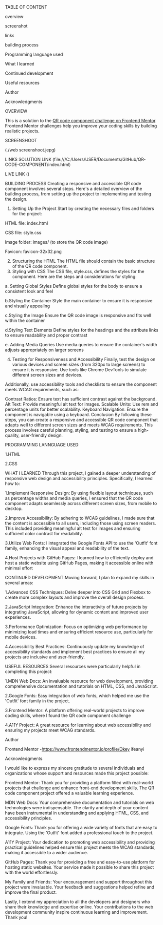TABLE OF CONTENT

overview

screenshot

links

building process

Programming language used

What I learned

Continued development

Useful resources

Author

Acknowledgments

OVERVIEW

This is a solution to the [QR code component challenge on Frontend Mentor](https://www.frontendmentor.io/challenges/qr-code-component-iux_sIO_H).
Frontend Mentor challenges help you improve your coding skills by building realistic projects. 

SCREENSHOOT

(./web screenshoot.jepg)

LINKS
SOLUTION LINK (file:///C:/Users/USER/Documents/GitHub/QR-CODE-COMPONENT/index.html)

LIVE LINK ()

BUILDING PROCESS
Creating a responsive and accessible QR code component involves several steps. Here's a detailed overview of the building process, from setting up the project to implementing and testing the design.

1. Setting Up the Project
Start by creating the necessary files and folders for the project:

HTML file: index.html

CSS file: style.css

Image folder: images/ (to store the QR code image)

Favicon: favicon-32x32.png


2. Structuring the HTML
The HTML file should contain the basic structure of the QR code component.
3. Styling with CSS
The CSS file, style.css, defines the styles for the component. Here are the steps and considerations for styling:

 a. Setting Global Styles
Define global styles for the body to ensure a consistent look and feel

 b.Styling the Container
Style the main container to ensure it is responsive and visually appealing

 c.Styling the Image
Ensure the QR code image is responsive and fits well within the container

d.Styling Text Elements
Define styles for the headings and the attribute links to ensure readability and proper contrast

e. Adding Media Queries
Use media queries to ensure the container's width adjusts appropriately on larger screens

4. Testing for Responsiveness and Accessibility
Finally, test the design on various devices and screen sizes (from 320px to large screens) to ensure it is responsive. Use tools like Chrome DevTools to simulate different screen sizes and devices.

Additionally, use accessibility tools and checklists to ensure the component meets WCAG requirements, such as:

Contrast Ratios: Ensure text has sufficient contrast against the background.
Alt Text: Provide meaningful alt text for images.
Scalable Units: Use rem and percentage units for better scalability.
Keyboard Navigation: Ensure the component is navigable using a keyboard.
Conclusion
By following these steps, you can create a responsive and accessible QR code component that adapts well to different screen sizes and meets WCAG requirements. This process involves careful planning, styling, and testing to ensure a high-quality, user-friendly design.

PROGRAMMING LANNGUAGE USED

1.HTML

2.CSS

WHAT I LEARNED
Through this project, I gained a deeper understanding of responsive web design and accessibility principles. Specifically, I learned how to:

1.Implement Responsive Design: By using flexible layout techniques, such as percentage widths and media queries, I ensured that the QR code component adapts seamlessly across different screen sizes, from mobile to desktop.

2.Improve Accessibility: By adhering to WCAG guidelines, I made sure that the content is accessible to all users, including those using screen readers. This included providing meaningful alt text for images and ensuring sufficient color contrast for readability.

3.Utilize Web Fonts: I integrated the Google Fonts API to use the 'Outfit' font family, enhancing the visual appeal and readability of the text.

4.Host Projects with GitHub Pages: I learned how to efficiently deploy and host a static website using GitHub Pages, making it accessible online with minimal effort

CONTINUED DEVELOPMENT
Moving forward, I plan to expand my skills in several areas:

1.Advanced CSS Techniques: Delve deeper into CSS Grid and Flexbox to create more complex layouts and improve the overall design process.

2.JavaScript Integration: Enhance the interactivity of future projects by integrating JavaScript, allowing for dynamic content and improved user experiences.

3.Performance Optimization: Focus on optimizing web performance by minimizing load times and ensuring efficient resource use, particularly for mobile devices.

4.Accessibility Best Practices: Continuously update my knowledge of accessibility standards and implement best practices to ensure all my projects are inclusive and user-friendly.

USEFUL RESOURCES
Several resources were particularly helpful in completing this project:

1.MDN Web Docs: An invaluable resource for web development, providing comprehensive documentation and tutorials on HTML, CSS, and JavaScript.

2.Google Fonts: Easy integration of web fonts, which helped me use the 'Outfit' font family in the project.

3.Frontend Mentor: A platform offering real-world projects to improve coding skills, where I found the QR code component challenge

4.A11Y Project: A great resource for learning about web accessibility and ensuring my projects meet WCAG standards.

Author

Frontend Mentor -https://www.frontendmentor.io/profile/Okey ifeanyi

Acknowledgments

I would like to express my sincere gratitude to several individuals and organizations whose support and resources made this project possible:

Frontend Mentor: Thank you for providing a platform filled with real-world projects that challenge and enhance front-end development skills. The QR code component project offered a valuable learning experience.

MDN Web Docs: Your comprehensive documentation and tutorials on web technologies were indispensable. The clarity and depth of your content have been instrumental in understanding and applying HTML, CSS, and accessibility principles.

Google Fonts: Thank you for offering a wide variety of fonts that are easy to integrate. Using the 'Outfit' font added a professional touch to the project.

A11Y Project: Your dedication to promoting web accessibility and providing practical guidelines helped ensure this project meets the WCAG standards, making it accessible to a wider audience.

GitHub Pages: Thank you for providing a free and easy-to-use platform for hosting static websites. Your service made it possible to share this project with the world effortlessly.

My Family and Friends: Your encouragement and support throughout this project were invaluable. Your feedback and suggestions helped refine and improve the final product.

Lastly, I extend my appreciation to all the developers and designers who share their knowledge and expertise online. Your contributions to the web development community inspire continuous learning and improvement. Thank you!
